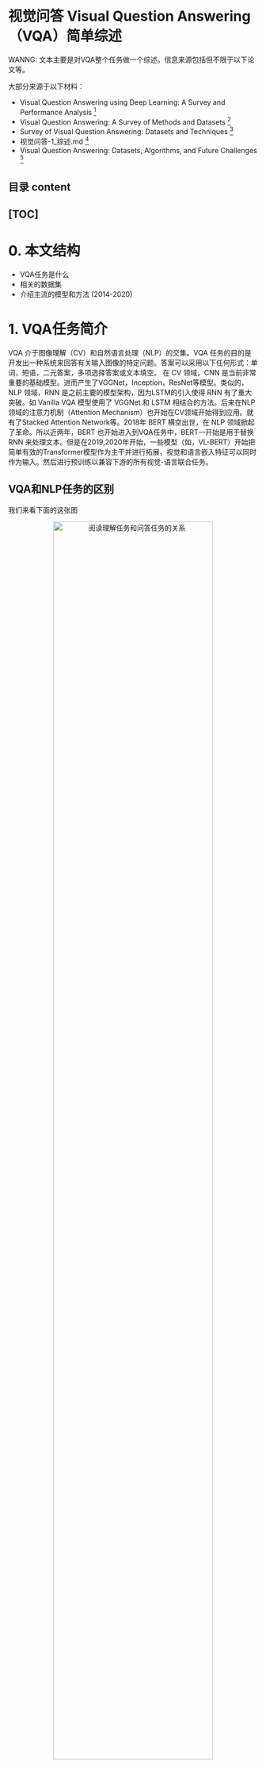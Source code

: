 视觉问答 Visual Question Answering（VQA）简单综述
======

WANNG: 文本主要是对VQA整个任务做一个综述。信息来源包括但不限于以下论文等。

大部分来源于以下材料：
+ Visual Question Answering using Deep Learning: A Survey and Performance Analysis [^1]
+ Visual Question Answering: A Survey of Methods and Datasets [^2]
+ Survey of Visual Question Answering: Datasets and Techniques [^3]
+ 视觉问答-1_综述.md [^4]
+ Visual Question Answering: Datasets, Algorithms, and Future Challenges [^5]

[^1]: Visual Question Answering using Deep Learning: A Survey and Performance Analysis URL:https://arxiv.org/abs/1909.01860
[^2]: Visual Question Answering: A Survey of Methods and Datasets URL:https://arxiv.org/abs/1607.05910
[^3]: Survey of Visual Question Answering: Datasets and Techniques URL:https://arxiv.org/abs/1705.03865
[^4]: Github: https://github.com/shengnian/Algorithm_Interview_Notes-Chinese/blob/master/B-%E8%87%AA%E7%84%B6%E8%AF%AD%E8%A8%80%E5%A4%84%E7%90%86/D-%E8%A7%86%E8%A7%89%E9%97%AE%E7%AD%94-1_%E7%BB%BC%E8%BF%B0.md
[^5]: Visual Question Answering: Datasets, Algorithms, and Future Challenges URL: https://arxiv.org/abs/1610.01465

目录 content
------

[TOC]
------

# 0. 本文结构

+ VQA任务是什么
+ 相关的数据集
+ 介绍主流的模型和方法 (2014-2020)


# 1. VQA任务简介

VQA 介于图像理解（CV）和自然语言处理（NLP）的交集。VQA 任务的目的是开发出一种系统来回答有关输入图像的特定问题。答案可以采用以下任何形式：单词，短语，二元答案，多项选择答案或文本填空。
在 CV 领域，CNN 是当前非常重要的基础模型。进而产生了VGGNet，Inception，ResNet等模型。类似的，NLP 领域，RNN 是之前主要的模型架构，因为LSTM的引入使得 RNN 有了重大突破。如 Vanilla VQA 模型使用了 VGGNet 和 LSTM 相结合的方法。后来在NLP领域的注意力机制（Attention Mechanism）也开始在CV领域开始得到应用。就有了Stacked Attention Network等。2018年 BERT 横空出世，在 NLP 领域掀起了革命。所以近两年，BERT 也开始进入到VQA任务中，BERT一开始是用于替换 RNN 来处理文本。但是在2019,2020年开始，一些模型（如，VL-BERT）开始把简单有效的Transformer模型作为主干并进行拓展，视觉和语言嵌入特征可以同时作为输入。然后进行预训练以兼容下游的所有视觉-语言联合任务。

## VQA和NLP任务的区别

我们来看下面的这张图

<div align = "center"><img src="https://ae05.alicdn.com/kf/H9207b5634f2d4ab49279cd7cb7c9f8d3x.png" width=80% alt="阅读理解任务和问答任务的关系" /></div>

其中，machine reading comprehension (MRC)和question answering (QA)的关系其实是相对独立的。在本图中，Pure VQA任务一般是没有引入**额外的context**，只是单纯的有{图， 问句， 回答}。而Multi-modal MRC任务，实际上就只是引入了额外的context作为VQA任务的知识，并且更加**注重于自然语言的理解**。下图可以给出一个来自TQA数据集的例子。（该数据集主要来自课本）

<div align = "center"><img src="https://ae02.alicdn.com/kf/Hb885142638454d9d923f4dd5a895c2f0f.png" width=80% alt="多模态机器阅读理解的例子" /></div>


既然讲到了MRC不妨提一下，MRC的主要任务类型一共有四种，分别为完形填空（Cloze Style）、多项选择（Multiple  Choice）、片段抽取（Span Prediction）和自由作答（Free-form Answer）。大多数现有的MRC任务都是文本问题解答任务，因此将这种机器阅读理解任务视为典型的机器阅读理解任务（Typical MRC）。

关于VQA和Textual Question Answering（TQA）的不同，主要是数据集信息形式的不同。

<div align = "center"><img src="https://ae01.alicdn.com/kf/H9d6e5735eed84303a3b393a81fde9dc3e.png" width=80% alt="VQA vs TQA" /></div>

## VQA和CV任务的区别

- VQA 的总体目标是从图像中提取与问题相关的语义信息，从细微物体的**检测**到抽象场景的**推理**。
- 大多数 CV 任务都需要从图像中提取信息，但与 VQA 相比都存在某些局限性。
- 但是实际上，由于 VQA 中问题会提供一定的场景，在这个场景下，答案的粒度是一定的。并且是有**明确的**答案，所以相对来说 VQA 的评价要相对简单一些。

### 基于对象检测的任务

- 对象识别、动作识别和场景分类都可以被定义为**图像分类任务**，现在最好的方法是使用 CNN 进行训练，将图像分类为特定的语义类别。
  - **对象识别**一般只需要对图像中的主要对象进行分类，而不用理解其在整个场景中的空间位置或作用。
  - **目标检测**通过对图像中每个对象实例放置一个边界框来定位特定的语义概念。
  - **语义分割**通过将每个**像素**分类为一个特定的语义类，使定位的任务更进一步。
  - **实例分割**（Instance segmentation）用于区分同一语义类的不同实例。

**标签歧义**

<div align = "center"><img src="https://ae02.alicdn.com/kf/Hba18d50b459e477ebd1c815bd39055efT.png"/></div>

> 左：目标检测， 右：语义分割

- **语义分割**或**实例分割**都不足以全面理解整个场景；
- 其中主要的问题在于**标签歧义**（label ambiguity）
  - 比如上述图中“**黄叉**”的位置取 "**bag**"、"**black**"、"**person**" 之一都没有问题。
  - 一般来说，具体选取哪个标签，取决于具体的任务。
- 此外，目前的主流方法（CNN+标签）不足以理解物体在整个场景下的作用（role）
  - 比如，将“黄叉”位置标记为 "bag" 不足以了解该包与人的关系；或者标记为 "person" 也不能知道这个人的状态（跑、坐、...）
- 理想的 VQA 要求能够回答关于图像的任意问题，因此除了基本的检测问题，还需要理解对象彼此，以及和整个场景之间的关系。

### 图像描述任务

- 除了 VQA 外，**图像描述**（image captioning）是另一个比较主流的、需要结合 CV 和 NLP 的任务。图像描述任务的目标是对给定图像生成相关的自然语言描述。
- 结合 NLP 中的一些方法（RNN等），生成描述有不同的解决方案。
- 但是，图像描述的另一个难点是**评价**。
  - 一些自动评价方法：BLEU、ROUGE、METEOR、CIDEr
  - 这些方法中，除了 CIDEr，最初都是为了评价机器翻译的结果而提出的。
  - 这些方法每一个都存在一些局限性，它们常常将由机器生成的标题排在人工标题之前，但从人的角度看，这些结果并不够好，或者说**不是目标描述**。
- 评价的一个难点在于，给定图像可以存在许多有效的标题，这些标题可以比较宽泛，也可能很具体。
  - 比如上面的图中既可以描述为"A busy town sidewalk next to street parking and intersections."；
  - 也可以使用 "A woman jogging with a dog on a leash."
- 如果不加限制，图像描述系统总是倾向于生成**得分更高**的表述。
  - 比如 "A person is walking down a street" 或 "Several cars are parked on the side of the road" 这些普适的描述总是会得到较高的排名（Rank）。
  - 事实上，一个简单图像描述系统，只要使用 KNN 等方法找到与给定图像比较**相似的图像**，并把它们的描述返回就能在部分评估指标下得到不错的分数。

# 2. VQA 相关的数据集（datasets）

<div align = "center"><img src="https://ae03.alicdn.com/kf/H1ac423637c4c4dcc9bf8f9080b630d84g.png"/></div>

- DAQUAR (Dataset for Question Answering on Real World Images)
- COCO-QA
- VQA Dataset (Visual Question Answering dataset)
- Visual Madlibs
- Visual Genome
- Visual7W
- CLEVR
- Tally-QA
- KVQA

## DAQUAR

Dataset for Question Answering on Real World Images 真实世界图像问答数据集

该数据集很小，共有1,449张图像。 题库包括12,468个问答对和2,483个独特问题。 通过人工注释生成问题，并使用NYU-Depth数据集的注释将问题限制在9个问题模板中。包含了**6795张训练数据**和**5673张测试数据**，所有图像来自于数据集NYU-DepthV2 Dataset。该数据集质量较差，一些图像杂乱无章，分辨率低，并且问题和回答有明显的语法错误。

- 训练集：6795，测试集：5673

> 相关论文：A Multi-World Approach to Question Answering about Real-World Scenes based on Uncertain Input [^6]

[^6]: A Multi-World Approach to Question Answering about Real-World Scenes based on Uncertain Input URL:https://arxiv.org/abs/1410.0210

> 下载地址：[Visual Turing Challenge](https://www.mpi-inf.mpg.de/departments/computer-vision-and-multimodal-computing/research/vision-and-language/visual-turing-challenge/) 

<div align = "center"><img src="https://ae04.alicdn.com/kf/H661d609de9274631b7e7067e95cbf69b3.png"/></div>

该数据集只包含室内场景。关于在室外的问题就很难回答出来。对人类的评估，NYU数据集只有50.2%的准确率。

## COCO-QA

COCO-QA数据集比DAQUAR大得多。它包含123,287张来自可可数据集的图片。

<div align = "center"><img src="https://ae02.alicdn.com/kf/H26a1c87b8f0742a4b3e0ee090b43bfd4K.png"/></div>

- 训练集：78,736，测试集：38,948
- 问题分布：**object** (69.84%), **color** (16.59%), **counting** (7.47%) and **location** (6.10%)
- 所有问题的答案都是一个单词，只有435个独一无二的答案。（可以做一个multiclass的任务）

**缺点**：QA pairs是用NLP算法生成的，是将长句子划分成短句子处理的，这就忽视了句子中的语法和从句问题，算法结果不够智能。这导致一些 Q 存在语法错误甚至无法读懂。这个数据集另一个问题是，它只有 4 种简单的问题（因为这些问题是基于图像的标题生成的）。这些问题可能只需要捕捉到图像中的一些**局部信息**就能得出答案。

> 相关论文：Exploring Models and Data for Image Question Answering [^7]

[^7]: Exploring Models and Data for Image Question Answering URL: https://arxiv.org/abs/1505.02074

> 下载地址：[COCO-QA Dataset](http://www.cs.toronto.edu/~mren/research/imageqa/data/cocoqa/)

## VQA数据集

现在有两个版本，分别为 VQA v1 (2015)和 VQA v2 (2017)。

### VQA v1

该数据集由两部分组成：COCO-VQA 和 SYNTH-VQA；前者为真实图像，后者为合成卡通图像。其中 SYNTH-VQA 由 50,000 个不同的模拟场景组成，其中包含 100 多个不同的物体、30 个动物模型和 20 个人体模型。

VQA Dataset 为为每幅图片提供了三个问题，每个问题有十个答案。

<div align = "center"><img src="https://ae05.alicdn.com/kf/H271b46db32a746d392840a0445850f81i.png" /></div>

- COCO-VQA: 614,163 total, with 248,349 for training, 121,512 for validation, and 244,302 for testing
- SYNTH-VQA: 150,000 QA pairs

**缺点**：人工标注的开放式问答数据集，但是 VQA v1 有很多类语言偏见（bias）。自然图像数据集往往具有更一致的上下文和偏见，例如，街头场景比斑马更有可能有狗的图片。

> 相关论文：VQA: Visual Question Answering [^8]

[^8]: VQA: Visual Question Answering URL: https://arxiv.org/pdf/1505.00468.pdf

> 下载地址：[Visual Question Answering v1](https://visualqa.org/vqa_v1_download.html)

### VQA v2

2017年更新为VQA v2.0，包含使用真实图片的VQA-real和卡通图片的VQA-abstract。VQA-real包含123287 training和81424 test images from COCO，由真人提供开放型和是非型问题和多种候选答案，共614163个questions。VQA-abstract包括50000scenes，每个scene对应3个questions。相较于VQAv1尽量减少了语言偏见（为每个问题补充了图片），但是仍存在一些偏见。

<div align = "center"><img src="https://ae01.alicdn.com/kf/H968b5ad7c95e44fda80df69a503ffa474.png" width=70% /></div>

<div align = "center"><img src="https://ae01.alicdn.com/kf/H7f1a60f4a82d4d26a39a2542b03b8af8U.png"/></div>

> 相关论文：Making the V in VQA Matter: Elevating the Role of Image Understanding in Visual Question Answering [^9]

[^9]: Making the V in VQA Matter: Elevating the Role of Image Understanding in Visual Question Answering URL: https://arxiv.org/pdf/1612.00837.pdf

> 下载地址：[Visual Question Answering v12](https://visualqa.org/download.html)

## Visual Madlibs

在2015年发布。图像是从MS-COCO收集的。 使用模板和对象信息自动生成描述性的填空题。 由3名AMT工人组成的小组回答以此方式产生的每个问题。 答案可以是单词或短语。 空白的多种选择也作为附加评估基准提供。 数据集包含10,738张图像和360,001个问题。 在准确性度量标准上评估多项选择题。这一个填空的数据集。

<div align = "center"><img src="https://ae05.alicdn.com/kf/Ha1e6a6f2c8f84a4ba24960b978260e60v.png"/></div>

> 相关论文：Visual Madlibs: Fill in the blank Image Generation and Question Answering [^10]

[^10]: Visual Madlibs: Fill in the blank Image Generation and Question Answering URL: https://arxiv.org/pdf/1506.00278.pdf

> 下载地址：[Visual Madlibs](http://tamaraberg.com/visualmadlibs/download.html)

## Visual Genome

在2017年发布。包含图像108,249张和170万个QA Pairs，每个图像平均17个QA对。图像来源是YFCC100M和COCO数据集，共有约540万张图像中的区域描述信息，这些信息能够达到精细的语义层次，问题类型是6W（what, where, how, when, who, why），数据集并没有对训练和测试数据进行切分。

QA的收集有两种方法，一种是 free-form method 随意人为提问（会出现相似问题或对图像全局内容提问），另一种是 regionspecific method 针对图像中的特定区域提问。

该数据集中没有二值类问题。

答案多样性。Visual Genome 中最常见的 1000 个答案仅占数据集中所有答案的 65%，而 COCO-VQA 占82%，DAQUAR COCO-QA 占100%。 Visual Genome 只有 57% 的答案是单个词；而 COCO-VQA 中为 88%，COCO-QA 为100%，DAQUAR 为 90%。

<div align = "center"><img src="https://ae02.alicdn.com/kf/H28f7b5144c1d4cb5b3d8bbcf4d2b7efcR.png"/></div>

> 相关论文：Visual Genome: Connecting Language and Vision Using Crowdsourced Dense Image Annotations [^11]

[^11]: Visual Genome: Connecting Language and Vision Using Crowdsourced Dense Image Annotations URL: https://arxiv.org/abs/1602.07332

> 下载地址：[The Visual Genome Dataset](http://visualgenome.org/api/v0/api_home.html)

## Visual7W

Visual7W 是 Visual Genome 的一个子集。7W 指的是 "What, Where, How, When, Who, Why, Which"。

Visual7W 也基于MS-COCO数据集。 它包含47,300张COCO图像和327,939对QA pairs。该数据集还包含1,311,756个选择题和561,459个基础的答案。它主要由两种类型的问题组成。 讲的问题是基于文本的，给出了一种描述。指向性问题是以"Which"开头的，必须由一组合理答案中的边界框正确识别。

回答是多选式的，每一个问题有4个候选答案，其中只有一个是正确的。数据集不包含二值问题。

两类问题

- "telling" questions：答案是基于文本的
- "pointing" questions：以 Which 开头的问题，对于这些问题，算法必须在备选方案中选择正确的边界框。

<div align = "center"><img src="https://ae04.alicdn.com/kf/H62c90ca1da114f27b972d9393a13a880z.png"/></div>

> 相关论文：Visual7W: Grounded Question Answering in Images [^12]

[^12]: Visual7W: Grounded Question Answering in Images URL: https://arxiv.org/abs/1511.03416

> Github: https://github.com/yukezhu/visual7w-toolkit

## CLEVR

CLEVR 是一个综合数据集，用于测试对VQA系统的视觉理解。

视觉推理在这里主要是限定在VQA(Visual Question Answering)的问题上，也就是让计算机看一副图，然后给出一个问题，让其回答。相比传统的VQA问题，视觉推理问题的要求是要让问题难度提升，必须经过**推理**才能回答。

该数据集是在每个图像中使用三个对象生成的，即圆柱体，球体和立方体。这些对象具有两种不同的大小，两种不同的材料，并以八种不同的颜色放置。

<div align = "center"><img src="https://ae05.alicdn.com/kf/Hc51ac821ecf141a8b9e144af69b3f0d9s.png" width=80%/></div>

从上图可以看到，CLEVR数据集的图都是一些简单的几何体，但是问题却复杂的多。比如说上图的第一个问题：大物体和金属球的数量是一样的吗？为了能回答这个问题，我们首先需要找出大的物体还有金属球，然后要分别计算各自的数量，最后判断两者的数量是不是相等，也就是为了回答这么一个问题，我们需要三步的推理。

所有问题分为了5类：属性查询（querying attribute），属性比较（comparing attributes），存在性（existence），计数（counting），整数比较（integer comparison）。所有的问题都是程序生成的。该数据集的人为标注数据子集为CLEVR-Humans.

- A training set of 70,000 images and 699,989 questions
- A validation set of 15,000 images and 149,991 questions
- A test set of 15,000 images and 14,988 questions

<div align = "center"><img src="https://ae05.alicdn.com/kf/H1bece3dbb8704b969f4fea217ba6e92bb.png" /></div>

> 相关论文：CLEVR: A Diagnostic Dataset for Compositional Language and Elementary Visual Reasoning [^13]

[^13]: CLEVR: A Diagnostic Dataset for Compositional Language and Elementary Visual Reasoning URL: https://arxiv.org/pdf/1612.06890.pdf

> 下载地址：[CLEVR](https://cs.stanford.edu/people/jcjohns/clevr/)

## Tally-QA

最近，在2019年，提出了 Tally-QA 数据集,它是开放式任务中最大的对象计数数据集。数据集包括简单和复杂的问题类型。 该数据集的数量非常大，是VQA数据集的2.5倍。 数据集包含287,907个问题，165,000个图像和19,000个复杂问题。

<div align = "center"><img src="https://ae04.alicdn.com/kf/Hee12f8c216b94991888d81506e0d1fdfV.png" /></div>

> 相关论文：TallyQA: Answering Complex Counting Questions [^14]

[^14]: TallyQA: Answering Complex Counting Questions URL: https://arxiv.org/pdf/1612.06890.pdf

> Github: https://github.com/manoja328/tallyqacode

> 主页链接：[Tally-QA](https://www.manojacharya.com/tallyqa.html)

## KVQA

最近对常识性问题的兴趣导致了基于世界知识的VQA数据集的发展。数据集包含针对各种名词的问题，并且还需要世界知识才能得出解决方案。此数据集中的问题需要对大型知识图（KG）进行多实体，多关系和多跳推理才能得出答案。 数据集包含24,000张图像，包含183,100个问答对，使用约18K个专有名词。

<div align = "center"><img src="https://ae04.alicdn.com/kf/Hb90abfe584844b13bf014fdd11cbccf54.png" /></div>

> 相关论文：KVQA: Knowledge-aware Visual Question Answering[^15]

[^15]: TallyQA: KVQA: Knowledge-aware Visual Question Answering URL: http://dosa.cds.iisc.ac.in/kvqa/KVQA-AAAI2019.pdf

> 主页链接：[KVQA](http://malllabiisc.github.io/resources/kvqa/)

# 3. 主流模型与方法

一般来说，我们可以在VQA中概述这些方法：

- 从问题中提取特征。（LSTM, GRU，BERT）
- 从图像中提取特征。（VGGNet, ResNet, GoogLeNet, ImageNet）
- 结合这些特征来生成一个答案。（目前主要有基于**分类**和**生成**两种方法）

## 3.1 非深度学习方法

### 回答类型预测 Answer Type Prediction (ATP)

> 来自论文：Answer-Type Prediction for Visual Question Answering [^16]

[^16]: Answer-Type Prediction for Visual Question Answering https://www.chriskanan.com/wp-content/uploads/Kafle2016.pdf

（Kafle and Kanan，2016) 提出了VQA的贝叶斯框架，其中他们预测问题的答案类型并使用它来生成答案。 可能的答案类型因其考虑的数据集而异。 例如，对于COCO-QA，他们考虑四种答案类型：对象，颜色，计数和位置。

- 他们的模型根据图像x和问题q计算出答案a和答案类型t的概率。
- 使用语义分割来识别图像中的对象及其位置。
- 他们使用ResNet来处理图像，并跳级思考向量（skip-thought vectors）来处理文本。
- 然后，利用贝叶斯算法对目标的空间关系进行建模，计算出每个答案的概率。
- 是较早的 VQA 解决方案，但其有效性不如简单的基线模型；部分原因在于其依赖语义分割的结果。

### 多元世界问答 Multi-World QA

> 来自论文：A Multi-World Approach to Question Answering about Real-World Scenes based on Uncertain Input [^17]

[^17]: A Multi-World Approach to Question Answering about Real-World Scenes based on Uncertain Input URL: https://arxiv.org/abs/1410.0210

(Malinowski and Fritz，2014) 这篇论文将基于问题和图像的答案概率建模为

$P(A=a|Q,W) = \sum_{T}P(A=a|T,W)P(T|Q)$

这里 T 为隐藏变量，它对应于从问题语义分析器（semantic parser）得到的语义树（semantic tree）。W 是世界，代表图像。它可以是原始图像或从分割块获得的附加特征。使用确定性评价（deterministic evaluation）函数来评估 P(A|T,W)。使用简单的对数线性模型得到 P(T|Q)。这个模型被称为 SWQA。

作者进一步将其扩展到多元世界的场景，用来模拟分割和分类标签的不确定性。不同的标签代表不同的 W，所以概率模型为

$P(A=a|Q,W) = \sum_{W}\sum_{T}P(A=a|T,W)P(W|S)P(T|Q)$

这里，S 是带有类标签分布的一组分割图像集。因此，从分布中抽样分割图像时将得到其对应的一个可能的 W。由于上述方程很复杂，作者仅从 S 中抽样固定数量的 W。

## 3.2 无注意机制的深度学习模型 Non-attention Deep Learning Models

VQA 的深度学习模型通常使用卷积神经网络（CNN）来嵌入图像与循环神经网络（RNN）的词嵌入（word embedding）来嵌入问题。这些嵌入以各种方式组合和处理以获得答案。

### iBOWING

- CNN (GoogLeNet)
- BoW

> 相关论文：Simple Baseline for Visual Question Answering [^18]

[^18]: Simple Baseline for Visual Question Answering URL: https://arxiv.org/abs/1512.02167

(Zhou，2015) 提出了一种叫做 iBOWING 的基线模型。他们使用预训练的 GoogLeNet 图像分类模型的层输出来提取图像特征。问题中每个词的词嵌入都被视为文本特征，因此文本特征是简单的词袋（bag-of-word）。连接图像和文本的特征，同时对答案分类使用 softmax 回归。结果表明，该模型在 VQA 数据集上表现的性能与几种 RNN 方法相当。

![iBOWING](https://ae01.alicdn.com/kf/H395413687f9c4d6ea9b7d00a1277ab5fm.png)

作者的灵感来源于早期的一篇文章，BOWIMG baseline（Bag-of-words + image feature）在COCO数据集上的效果要比LSTM要好一些，但是在更大一些的COCO VQA数据集上，BOWIMG baseline却表现比LSTM更糟。基于此，作者提出了iBOWIMG模型。

训练过程中作者提到了两个小细节：

- Learning rate and weight clip（学习率和权值截取）：作者发现设置不同的学习率和权值截取对于词嵌入和softmax都有性能的提升。在词嵌入层的学习率要高于softmax的学习率。
- Model parameters to tune（模型参数微调）：需要调整的有3个参数，训练的epoch，权值截取和学习率，低频QA的阈值。

> Github: https://github.com/metalbubble/VQAbaseline

### Full-CNN

- CNN only

> 相关论文：Learning to Answer Questions From Image Using Convolutional Neural Network [^19]

[^19]: URL: https://arxiv.org/abs/1506.00333

(Ma，2015) 提出了一种仅用 CNN 的模型，称为 Full-CNN。模型使用三种不同的 CNN。
- 编码图像
- 于编码问题
- 将图像和问题的编码结合在一起并产生联合表征

![Full-CNN](https://ae04.alicdn.com/kf/H5dff7c95f807468c9feea56e70ee1675X.png)

图像 CNN 使用与 VGG 网络相同的架构，并从该网络的第二层获取长度为 4096 的向量。这通过另一个完全连接的层，以获得大小为 400 的图像表征向量。

句子 CNN 涉及 3 层卷积和最大池化（max pooling）。卷积感受野（receptive field）的大小设置为 3。换句话说，核函数（kernel）会计算该词及其相邻的邻居。

联合 CNN 称为多元模态 CNN（multi-modal CNN），在问题表征上的卷积感受野大小为 2。每个卷积运算都在完整的图像上进行。将多元模态 CNN 的最终表征结果传入 softmax 层以预测答案。

### 神经元询问 Ask Your Neurons (AYN)

- CNN 
- RNN (LSTM)

> 相关论文：Ask Your Neurons: A Deep Learning Approach to Visual Question Answering [^20]

[^20]: Ask Your Neurons: A Deep Learning Approach to Visual Question Answering URL: https://arxiv.org/abs/1605.02697

(Malinowski, 2016) 以CNN和LSTM为基础，以一种新的使用方式，设计了一个预测结果长度可变的模型。该模型将视觉问答任务视为结合图像信息作为辅助的sequence to sequence任务。

首先由一个预训练好的深度CNN模型抽取出要回答的**图片特征**，然后将图片特征和转化为**词向量**的问题词一起送入LSTM网络，在每次送入一个问题词的**同时**将图片特征送入网络，直到所有的问题特征信息抽取完毕。接下来用同一个LSTM网络产生答案，直至产生结束符($)为止。该模型的训练过程是结合图像特征的LSTM网络的训练以及词向量的生成器的训练。

![AYN](https://ae01.alicdn.com/kf/H52b7b61d349d47dba205fcef397476c1H.png)

解码答案可以用两种不同的方式，一种是对不同答案的分类，另一种是答案的生成。分类由完全连接层生成输出并传入覆盖所有可能答案的 softmax 函数。另一方面，生成由解码器 LSTM 执行。在每个时间点的 LSTM 将前面生成的词以及问题和图像编码作为输入。下一个词使用覆盖词汇表的 softmax 函数来预测。需要注意的一点是，该模型在编码器和解码器 LSTM 之间共享一些权重。

> Github: https://github.com/mateuszmalinowski/visual_turing_test-tutorial

### Vis + LSTM

- CNN (VGG Net)
- RNN (LSTM)

> 相关论文：Exploring Models and Data for Image Question Answering [^21]

[^21]: Exploring Models and Data for Image Question Answering URL: https://arxiv.org/abs/1505.02074

论文 (Ren et al., 2015)有以下几点贡献：
- 提出一个end-to-end QA模型，这个模型利用visual semantic embedding 连接CNN, RNN。
- 提出一个自动问题生成算法，这个算法可以将描述图像的句子转化为问题
- 基于以上算法生成COCO-QA数据集

![Vis + LSTM](https://ae03.alicdn.com/kf/H5d1a4cc42d4c4972bbb7e2dd9dae0ab3N.png)

该模型与 AYN 模型非常相似。该模型使用 VGG Net 的最后一层隐藏层作为visual embeddings, 并且在训练期间保持CNN不变。与之前的模型相反，在编码问题之前，它们将图像编码作为第一个“词”传入 LSTM 网络。该 LSTM 的输出先通过完全连接层，然后通过 softmax 层。

作者还提出了一种使用双向 LSTM 的 2Vis+BLSTM 模型。向后的 LSTM 也将图像编码作为第一个输入。两个 LSTM 的输出相连接，然后通过一个 dense 和 softmax 层。

一共四个模型：
- Vis + LSTM
- 2-Vis + BiLSTM
- IMG + BOW
- FULL（以上三个模型的平均）

> Github 1: https://github.com/abhshkdz/neural-vqa?utm_source=tuicool&utm_medium=referral
> Github 2: https://github.com/renmengye/imageqa-public
> Github 3: https://github.com/VedantYadav/VQA

### Vanilla VQA (deeper LSTM Q + norm I)

- CNN (VGG Net)
- RNN (2 layer LSTM)

说老实话，这个模型的名字只有在"Visual Question Answering using Deep Learning: A Survey and Performance Analysis" [^1] 这里看到过。实际上应该是在论文"VQA: Visual Question Answering" [^8] 中所描述的 "deeper LSTM Q + norm I"。

![deeper LSTM Q + norm I](https://ae04.alicdn.com/kf/H0ad3bce2d1d648719c903ff3d4447809y.png)

图像：
- I: 利用 VGGNet最后一层隐藏层的激活作为 4096- dim 图像嵌入。
- norm I: 这些是在 VGGNet的最后一个隐藏层使用L2正则化激活。

问题：
- 词袋问题(BoW Q) 问题和答案的第一个单词有很强的相关性。选择前30个创建一个词袋。
- LSTM Q 具有一个隐藏层的lstm对1024维的问题进行嵌入。对对每一个问题字进行编码，采用全连通层 + tanh 将其进行300维嵌入，然后供给LSTM。
- deeper LSTM Q:使用具有两层隐藏LSTM将问题进行2048维嵌入，然后利用全连通层 + tanh 非线性函数将 2048-dim 嵌入变换为 1024维。

多层感知机：将图像和问题结合。首先通过全连通层+ tanh 非线性将图像嵌入变换为 1024-dim 来匹配问题的 LSTM 嵌入。转换后的图像和 LSTM 嵌入(在公共空间中)然后通过元素的乘法进行融合。

> Github: https://github.com/GT-Vision-Lab/VQA_LSTM_CNN

### 动态参数预测 Dynamic Parameter Prediction (DPPnet)

- CNN (VGG-16 -> 3 fully-connect + DPN)
- RNN (GRU)

> 来自论文：Image Question Answering using Convolutional Neural Networ with Dynamic Parameter Prediction [^22]

[^22]: Image Question Answering using Convolutional Neural Networ with Dynamic Parameter Prediction URL: https://arxiv.org/abs/1511.05756

（Noh，2016）论文中的主要贡献：

- 采用CNNc+DPN处理ImageQA任务，DPN的参数根据给定问题动态生成
- 采用一个Hash trick对参数降维
- 通过在一个大的文本集上fine-tune GRU，提升网路的泛化性能
- 首次同时在DAQUAR,COCO-QA,VQA上进行实验

![DPPnet](https://ae03.alicdn.com/kf/H08404be05c844474a67e829687cf8695M.png)

作者认为，设定一组固定参数并不足以满足 VQA 任务。他们采用 VGG-16 网络架构，删除最终 softmax 层，并添加三个全连接层，并最后使用覆盖所有可能答案的 softmax 函数。这些完全连接层的第 2 层没有固定的一组参数。

相反，**参数来自 GRU 网络**。该 GRU 网络用于对问题进行编码，并且 GRU 网络的输出通过完全连接层给出候选参数的权重小向量。然后使用逆哈希函数（inverse hashing function）将该向量映射到第 2 完全连接层所需的参数权重大向量中。这种哈希（hashing）技术被用于避免预测全部的参数权重而带来的计算成本高昂，并避免由此导致的过拟合。或者可以将动态参数层视为将图像表征和问题表征相乘得到的联合表征，而不是传统的以线性方式组合。

> 项目主页：http://cvlab.postech.ac.kr/research/dppnet/

> Github: https://github.com/HyeonwooNoh/DPPnet

## 3.3 基于 Attention 的模型 Attention Based Models

对于 VQA 任务，注意机制模型聚焦在图像、问题或两者的重要部分，从而有效地给出答案。

例如，如果问题是“球是什么颜色的？”那么需要更加集中球所包含的图像区域。同样，在问题中，需要集中“颜色”和“球”这两个词，因为它们比其他的词更具信息性。

VQA 中，使用基于空间的 Attention 机制来创建**特定区域**的 CNN 特征，而不像基线模型中那样直接使用全局特征。

Attention 背后的基本思想是，图像中的某些视觉区域和问题中的某些单词对于回答给定的问题比其他区域或单词更能提供更多的信息。

### Where To Look（WTL）

- 基于 Edge Boxes 的方法 (木匾检测) 
  > 相关论文：Edge Boxes: Locating Object Proposals from Edges [^23]
- word2vec

[^23]: Edge Boxes: Locating Object Proposals from Edges URL: https://pdollar.github.io/files/papers/ZitnickDollarECCV14edgeBoxes.pdf

主要的想法：学习语言和视觉区域的非线性映射将特征纳入 共同的**潜在空间**以确定相关性。

> 相关论文：Where to look: Focus regions for visual question answering [^24]

[^24]: Where to look: Focus regions for visual question answering URL: https://arxiv.org/abs/1511.07394

![WTL](https://ae03.alicdn.com/kf/H5f8854951bc540c68152c055cca73be9K.png)

概括：where to look (Shih, 2016) 的地位有点相当于VQA 方向attention的始祖 第一次提出了基于QA的图像region attention 因为文章为2015的比较早 因此使用方法还存在不少瑕疵：具体做法为该网络只适用于mc类型的VQA 输入QA对，并置提取特征。图像过边缘检测得100分区，过cnn得特征、将每个region的向量与QA特征向量作内积得attention系数权值。最后与文本特征并置加权求和得weighted average features。然后过两个层得score，训练时的loss (hinge loss)。

整体模型：
- 图像先经过区域选择，对问题进行embedding操作；
- 用问题embedding对图像区域计算注意力权重；
- 融合问题特征和图像特征；
- 预测输出。

Step1: Image features：
通过edge boxes（边缘检测）预训练网络得到 top99 region，然后全图算第100个region（注意：其中联合重叠阈值设定决定了区域的大小） 本task region 稍微小点好。作者猜测增加region number可能能够提升性能。用的VGG，取的最后一个隐藏层4096d和前一个softmax层1000d并置共5096d 因为1000那个包含物体类别信息。

Step2: Language representation：
首先将每个word通过Google News dataset进行预训练的w2v得到单词representation（相同词有相近的向量特征是open-ended前提）之后通过4个Bin得到四种question sentence representation（而不是LSTM）。

- Bin1：问题前两个词特征的平均
- Bin2：主语名词特征
- Bin3：其他所有名词特征的平均
- Bin4：去掉限定词和冠词之后的剩余词特征的平均
- Bin1+Bin2+Bin3+Bin4+answer representation = 1500维 这就是整个的representation

Step3: Image特征和QA特征都FC降维到900 然后点积后softmax成region probability

Step4: 最后的向量z过一个两层的fc后输出一个score 然后利用Hingeloss返回梯度

思考：
1. 为什么这里bow比lstm好？
2. bin的方式为什么是前两个词？

### 循环空间注意 Recurrent Spatial Attention (R-SA)

- CNN
- RNN (LSTM)
- Spatial Attention 

> 相关论文：Visual7W: Grounded Question Answering in Images [^12]

在文中，（Zhu, 2016）对这个模型的命名为 Recurrent QA Models with Spatial Attention。

![R-SA](https://ae05.alicdn.com/kf/Hd579c458140c4c4d85b2f9370faf6d59V.png)

（Zhu, 2016）在两个方面比上一个模型(WTL)超前一步。首先，它使用 LSTM 对问题进行编码，其次，在扫描问题的每个词之后，它重复地计算图像的注意值。

### 堆叠注意网络 Stacked Attention Networks (SAN)

- CNN (VGG 19)
- RNN/CNN (LSTM/TextCNN)
- Attention (2 layers)

> 相关论文：Stacked Attention Networks for Image Question Answering [^25]

[^25]: Stacked Attention Networks for Image Question Answering URL: https://arxiv.org/abs/1511.02274

主要想法：在VQA任务中，按照人为的思路，先定位到自行车，再定位到自行车的兰州，最后看篮子上是什么。这是个推理的过程。所以用分层注意力机制来模拟这个过程。

![SAN](https://ae03.alicdn.com/kf/Hde7e52110aa94ecea4e132f348cbb4b1g.png)

概括：(Yang, 2016) 采用attention机制来实现这种分层关注的推理过程。在问题特征提取和图像特征提取的思路并没有很特殊，采用LSTM，CNN网络来提取特征。然后用问题特征去attention图像，用attention的结果结合问题向量再次去attention图像，最后产生预测。

图像特征提取:
模型提取 VGG19 最后一个 Pooling 层的 feature map 作为区域特征，其大小为 $14*14*512$。相当于把原始 $448*448$ 的图像均匀划分为 $14*14$ 个网格（grid），每个网格使用一个 512 维的向量表示其特征。($14*14$是区域的数量，512是每个区域向量的维度，每个feature map对应图像中$32*32$大小的区域。)

<div align = "center"><img src="https://ae04.alicdn.com/kf/H5cf20ba32f134159a7ea568139f3381cX.png" width=60%/></div>

问题特征：采用LSTM或者TextCNN。

Stacked Attention:
对于复杂的问题，单一的 Attention 层并**不足以定位**正确的答案预测区域。本文使用多个 Attention 层迭代下列过程。

![Stacked Attention](https://ae05.alicdn.com/kf/Haa08e4e5af67493d80f478c9397d5c8ao.png)

![CodeCogsEqn.gif](https://ae03.alicdn.com/kf/Ha21c5e8feab248828224668d871a2533O.png)

> 本文取 `K=2`

### 层次协同注意 Hierarchical Co-Attention model

- CNN (VGG/ResNet)
- RNN (LSTM)
- Co-Attention

> 相关论文：Hierarchical Question-Image Co-Attention for Visual Question Answering [^26]

[^26]: Hierarchical Question-Image Co-Attention for Visual Question Answering URL: https://arxiv.org/abs/1606.00061

![Hierarchical Co-Attention model](https://ae03.alicdn.com/kf/He02b01521ff845499f916d69635be2f35.png)

(Lu, 2016) 进一步细化了问题，基于词、短语、句子三个层级分别构建 Attention 权重。

Quesiotn Hierarchy:
- word-level feature: 问题映射到一个向量空间，换成词向量
- phrase-level feature：利用1-D CNN作用于Qw，在每个单词位置计算单词向量和卷积核的内积，卷积核有三个size，unigram, bigram and trigram。
- question-level feature：将得到的max-pooling结果送入到LSTM中提取特征。全部过程如下图。

![question](https://ae03.alicdn.com/kf/Hba6084687194453fbeb8cee17d2e7e9ai.png)

两种 Attenion 机制：parallel co-attention 和 alternative co-attention:
- parallel co-attention 同时关注问题和图像
- alternative co-attention 同时在关注问题或图像间交替进行
- 最终的答案通过由低到高依次融合三个层级的特征来预测

![2 Attention](https://ae01.alicdn.com/kf/H2b5074e250074bf6a0dcf24f739ead7e0.png)

### 双重注意网络 DAN

- CNN (VGGNet / ResNet)
- RNN (LSTM)
- Dual Attention

> 相关论文：Dual Attention Networks for Multimodal Reasoning and Matching [^27]

[^27]: Dual Attention Networks for Multimodal Reasoning and Matching URL: https://arxiv.org/abs/1611.00471

主要思想：(Hyeonseob Nam, 2017) 引入两种类型的DANs (r-DAN用于多模式推理，m-DAN用于多模式匹配) 进行多模态推理,匹配以及分类。 推理模型允许可视化并在协作推理期间用文本注意机制互相关联。

![DAN](https://ae05.alicdn.com/kf/H1b2df264da6f4135b8bbe36fa5ac3e4a3.png)

Input:
- Image representation 图像特征：
  从19层VGGNet 或152层ResNet 中提取的。 我们首先将图像重新缩放到448×448并将它们输入到CNN中。 为了获得不同区域的特征向量，我们采用VGGNet（pool5）的最后一个池化层或ResNet最后一个池化层（res5c）的下面一层。
- Text representation 文本特征：
  使用双向LSTM来生成文本特征：提取出T个文本特征

Attention Mechanisms:
- Visual Attention: 分别将初始化的图像特征向量(在r-DAN中为前一层的memory vector即前一层图像特征与文本特征的点乘)和图像的特征用两层前馈神经网络(FNN）相连，然后再用tanh激活并做点乘，然后用softmax做归一化得到权重向量（N维向量），利用权重向量将N个2048维的向量做加权平均，然后再乘以一个权重矩阵，最后再用tanh进行激活，得到图像attention向量。
- Textual Attention: 将初始化的文本特征向量query(在r-DAN中为前一层的memory vector即前一层图像特征与文本特征的点乘)和文本的特征 key 用两层前馈神经网络(FNN）相连，然后再用tanh激活并做点乘，然后用 softmax 做归一化得到权重向量（N维向量），利用权重向量将N个512维的向量做加权平均，得到文本attention向量。

DAN:

解决了两种不同的问题，都用到了前面的Attention机制，但是不同的问题，提出了r-DAN(用于VQA)和m-DAN（用于Image-Text Matching）两种模型.

- r-DAN for Visual Question Answering
  VQA本质上为**分类问题**，将图像attention特征和文本attention特征融合得到memory vector，做分类任务。
  ![r-DAN](https://ae05.alicdn.com/kf/H74d9f4118492493bacd2d8826e8f1da1p.png)

- m-DAN for Image-Text Matching
  图文匹配问题与VQA最大的不同就是，他要解决的是一个**Rank问题**，所以需要比对两种特征之间的距离，因此就**不能共享一个相同的Memory Vector**。
  ![m_DAN](https://ae01.alicdn.com/kf/Hfd11928392774e06a148c604763fdab11.png)

Loss Function: Triplet Loss（文章中没有提到hard的思想，负样本应该是在minibatch里面随机选的）

### Tips and Tricks for Visual Question Answering

- Faster-RCNN
- Glove Vectors

> 相关论文：Tips and Tricks for Visual Question Answering: Learnings from the 2017 Challenge [^32]

[^32]: URL: https://arxiv.org/abs/1708.02711

这是一篇很工程实践性质的论文。

本文章作者 (D Teney, 2017) 获得了2017 VQA Challenge的第一名，花费了3000小时的GPU运算。为了获得第一名，文中使用了很多技巧来提升性能，但核心出发点都要依赖joint embedding和multi-label classifier方法来解决VQA问题的建模，换句话说就是利用视觉特征和语义特征进行有效融合，然后依赖特征在候选答案上做multi-label预测（区别于softmax多类预测，形象比喻就是softmax最后得到的是N类的预测向量，而multi-label可以认为是得到预测矩阵，每一行表示对应问题答案的预测向量，当然这只是比喻，并不严谨）。简单说，multi-lable的通常实现方式有两种，一种是SigmoidCrossEntropyLoss，另一种是使用多个SoftmaxWithLoss。

![Mian Graph](https://ae05.alicdn.com/kf/H512f6b9a1c0f41af8ae33df4c55bd92fu.png)


所用到的关键技巧主要有：
1. 使用sigmoid outputs来从每个问题中的允许多个答案，替代single-label softmax
2. 使用soft scores as ground truth targets用回归代替分类
3. 使用image features from bottom-up attention来针对感兴趣区域提特征，替代之前grid-like的方法
4. 使用gated tanh activations作为激活函数
5. 使用pretrained representations of candidate answers初始化输出layer的权重
6. 使用large mini-batches and smart shffling of training data来训练

**Question embedding**：采用GRU进行编码问题
词向量采用GloVe词向量（300维）；词向量中没有的初始化为0；文本长度用14截断；GRU内部状态为512。

**Image features**：图像特征，有两种方式
- 直接用cnn：使用预训练的ImageNet，比如说，200-layer ResNet，得到772048
- bottom-up attention：使用Faster R-CNN framework提取图像中的topk目标。k可以调节，最大取100。

**Image attention**：图像的attention，当然了还可以考虑多次attention、stack等

**Multimodal fusion**：多模态特征融合joint embedding，采用对应位置相乘的方式，即Hadamard product。

**Output classifier**：把候选答案结合作为输出词典，通过正确答案在训练集上出现8次的，放入输出词典中（N=3129）。由于标注的模糊性，训练集有7%的问题没有正确答案。实验也发现，对于这是模糊的问题，multi-label几乎没有预测输出。

**Petraining the classifier**：预训练分类器（分类网络初始化）
由于分类网络最后一层是个全连接层，所以最后每个答案的分数就是图片特征和问题特征与网络权重的点积。
作者使用了来自两个来源的候选答案的先验信息来训练：
- 一种是语言信息，使用答案文本的GloVe词嵌入形式的语言信息，当一个答案不能与问题完全匹配时，在拼写检查后则选择关系程度最接近的匹配，删除连字符号，或者保留多词表达式中的单个词，矩阵W0(text)(语言信息)的每一行通过答案的 glove feature 进行初始化；
- 一种是视觉信息，是从代表候选答案的图像中收集的视觉信息。利用Google Images来自动检索挑选10张与每个候选答案最接近的图像。这些图片经过一个在ImageNet上预训练过的ResNet-101 CNN，最终的平均特征被提取并在这10张图片上取平均值，用它作为W0(img)(视觉信息)每一行的初始化（2048维）；

两种先验信息W0(text)与W0(img)互补结合，它们可以用于任何候选答案，包括多义词和生僻词

> 相关论文 2: Bottom-Up and Top-Down Attention for Image Captioning and Visual Question Answering [^36]

[^36]: Bottom-Up and Top-Down Attention for Image Captioning and Visual Question Answering URL: https://arxiv.org/abs/1707.07998

> Github: https://github.com/markdtw/vqa-winner-cvprw-2017

### Pythia v0.1

极致的工程

> 相关论文：Pythia v0.1: the Winning Entry to the VQA Challenge 2018 [^34]

[^34]: Pythia v0.1: the Winning Entry to the VQA Challenge 2018 URL: https://arxiv.org/abs/1807.09956

Pythia 以 VQA 2017 Challenge 的冠军模型 Up-Down 为基本方法，辅助以了诸多工程细节上的调整，这使得 Pythia 较往年增加了约 2% 的性能提升（70.34% → 72.25%）。

![Better](https://ae02.alicdn.com/kf/Hb11b8a1f9ab0491d86d00dab2d268dd2a.png)

**模型结构：65.32% → 66.91%**

- 还记得 Up-Down 里面那个长相奇怪的门控激活函数吗？Pythia 使用了 RELU+Weight Normalization 来取代它，这样可以降低计算量，但是效果上有无提升文中没有给出实验。
- 在进行 top-down 的 attention 权重计算时，将特征整合的方式由原本 concat 转换为 element-wise multiplication，这也是可以降低计算量的表现。
- 在第二个 LSTM 做文本和图像的联合预测时，hidden size 为 5000 最佳。

**超参数：66.91% → 68.05%**

这里主要是学习率的调整。作者发现在 Up-Down 模型中适当减小 batch 可以带来一些提升，这意味着在同样的 batch 下提升学习率可能带来性能的提升。为了防止学习率过大不收敛，他们采用了广泛使用的 warm-up 策略，并使用了适当的 lr step。

**Faster R-CNN 增强：68.05% → 68.49%**

将 Faster R-CNN 的 backbone 由 ResNet-101 换为 ResNext-101-FPN，并且不再使用 ROI Pooling 后的 7×7×2048 + mean pooling 表征 object -level 特征，而采用 fc7 出来的 2048 维向量以减少计算量。

**数据增强：68.49% → 69.24%**

采用了图像水平翻转的增强方法，这样的方式在纯视觉任务中广泛出现。在这里还需要做变换的是，将问题和答案中的“左”和“右”对调。

**Bottom-up 增强：69.24% → 70.01%**

光是使用 Faster R-CNN 在 head network 上的 fc7 特征不足以表示图像整体的特征。于是作者们融合了 ResNet-152 提取的整图特征，并且增加了在每一张图提取 object-level feature 的个数。它们分别带来了可见的提升。

**模型集成：70.96% → 72.18%**

![ensemble](https://ae02.alicdn.com/kf/Haceae13dea844537a6703fc98be9a4736.png)

> Github 1: https://github.com/gabegrand/pythia-1
> Github 2: https://github.com/meetshah1995/pythia-1

### Focal Visual-Text Attention (FVTA)

这项工作 (J Liang, ‎2018) 在两个方面不同于现有的基于视频的问答:
(1)基于视频的问答是基于单个视频回答问题，而这个工作可以处理一般的可视文本序列，其中一个用户可能有多个视频或相册。
(2)大多数现有的基于视频的质量保证方法将一个带有文本的视频序列映射到一个上下文特征向量中，而这篇文章通过在每个时间步建模查询和序列数据之间的相关性来探索一个更细粒度的模型。

这项工作可以被视为一个新的关注模型，为多个可变长度的顺序输入，不仅考虑到视觉文本信息，还考虑到时间的依赖性。

> 相关论文：Focal Visual-Text Attention for Visual Question Answering [^35]

[^35]: Focal Visual-Text Attention for Visual Question Answering URL: https://arxiv.org/abs/1806.01873

![FVTA](https://ae01.alicdn.com/kf/H606f905cbd114baeb5f0548b101b16623.png)

模型结构：

**Visual-Text Embedding** 每个图像或视频帧都用预先训练的卷积神经网络编码。单词级和字符级嵌入都被用来表示文本和问题中的单词。

**Sequence Encoder** 使用独立的LSTM网络分别对视觉和文本序列进行编码，以捕获每个序列中的时间相关性。LSTM单元的输入是由前一层产生的图像/文本嵌入。

**Focal Visual-Text Attention FVTA** 是实现所提出的注意机制的一个新层。它表示一个网络层，该层对问题和多维上下文之间的相关性进行建模，并将汇总后的输入输出到最终的输出层。

**Output Layer** 在使用FVTA注意力总结输入之后，使用前馈层来获得候选答案。

> Github: https://github.com/JunweiLiang/FVTA_MemexQA

## 3.4 其它有趣的模型

不同于前面的模型，下面的模型使用了更多的思想，而不仅仅是在计算图像或问题的注意值方面作改变。

### MCBP for VQA

> 相关论文：Multimodal Compact Bilinear Pooling for Visual Question Answering and Visual Grounding [^28]

[^28]: Multimodal Compact Bilinear Pooling for Visual Question Answering and Visual Grounding URL: https://arxiv.org/abs/1606.01847

Bilinear pooling在2015年于 "Bilinear CNN Models for Fine-grained Visual Recognition" [^29] 被提出来用于fine-grained分类后，又引发了一波关注。bilinear pooling主要用于特征融合，对于从同一个样本提取出来的特征x和特征y，通过bilinear pooling得到两个特征融合后的向量，进而用来分类。

[^29]: Bilinear CNNs for Fine-grained Visual Recognition URL: https://arxiv.org/abs/1504.07889

(A Fukui, 2016) 在CBP的基础上提出了MCBP。

注意到CBP是针对HBP进行改进的，对CBP的TS算法稍加改动，使其适用于融合不同模态的特征，即可得到MCBP，如下图所示。

![MCBP](https://ae03.alicdn.com/kf/H8e804f58f4664747a155629e78f2ad86s.png)

文本计算 Attention 的做法类似，区别在于使用 MCB 操作代替双线性 Attention。在得到MCBP模块后，作者提出用于VQA的网络结构如下：

![Multimodal Compact Bilinear (MCB) with Attention](https://ae01.alicdn.com/kf/H73ef401e114b4fbab74a5d51b1e9300bX.png)

这里用到了两次MCB模块，第一个MCB融合图像特征和文本特征计算图像每个空间位置的attention weight。第二个MCB融合图像特征和文本特征得到答案。

本文模型是 2016 VQA 比赛的获胜模型。

> Github 1: https://github.com/gdlg/pytorch_compact_bilinear_pooling
> Github 2: https://github.com/akirafukui/vqa-mcb
> Github 3: https://github.com/jnhwkim/cbp

### 神经模块网络 Neural Module Network (NMN)

> 相关论文：Neural Module Networks [^30]

[^30]: Neural Module Networks URL: https://arxiv.org/abs/1511.02799

(J Andreas, 2015) 提出的NMN的一大特点就是其结构是它并不是像传统的神经网络模型一样是一个整体，它是由多个模块化网络组合而成。根据VQA数据集中每个questions定制一个网络模型。也就是说NMN模型的网络是根据question的语言结构**动态生成**的。

![NMN](https://ae05.alicdn.com/kf/Hda22f98a2df346e682496267e337ee4bV.png)

有五种模块：Attention, Re-attention, Combination, Classification 和 Measurement。

- Attention
  ![Attention](https://ae04.alicdn.com/kf/H2a0b2b35549f430aaef99dd755724252o.png)
  attend模块将输入图像的每一个位置与与权重（根据C的不同而不同）提供一个热力图或一个非标准的注意力图。比如，attend[dog]模块输出的矩阵，包含狗的区域值较大，而其他区域值较小。
- Re-attention
  ![Re-attention](https://ae03.alicdn.com/kf/Ha8f8095425274411bb69afae97096f0fY.png)
  Re-attention模块本质上由多元感知器及Relu实现，执行一个全连接使得将注意力映射到其他地方。re-attend[above]就是讲attention和最佳的软激活区域向上移。
- Combination
  ![Combination](https://ae02.alicdn.com/kf/H8a4060eca0274700bba29fac6a1de900y.png)
  combine模块将两个attention结合成一个attention。比如，combine只激活两个输入中都激活的区域，而except则是激活第一个输入，将第二个输入失活。
- Classification
  ![Classification](https://ae02.alicdn.com/kf/H0bf9c7a4fcd94038b20b93dfc962366aU.png)
  Classification模块classify将attention和image映射到labels的概率分布。它首先计算由注意力加权的平均图像特征，然后通过一个完全连通层传递这个平均特征向量。
- Measurement
  ![Measurement](https://ae02.alicdn.com/kf/Hddc8613ec09443f6889b67f82f28b6d50.png)
  Measure模块Measure[c]以一个attention作为输入，映射到label的概率分布。由于传递的attention是非标准的，所以measure模块适合用于评价检测目标是否存在。

网络结构的生成:

已经建立了模块集合，就需要将它们根据不同问题组装成不同的网络布局。从自然语言问题到神经网络实例化有两个步骤。

- 将自然语言问题映射成布局（layouts）
- 使用布局(layouts)组建最终的预测网络

### AMA based on KB

> 相关论文：Ask Me Anything: Free-form Visual Question Answering Based on Knowledge from External Sources [^31]

[^31]: Ask Me Anything: Free-form Visual Question Answering Based on Knowledge from External Sources URL: https://arxiv.org/abs/1511.06973

(Wu, 2016) 提出了 Ask Me Anything (AMA)模型，该模型试图借助外部知识库中的信息来帮助指导视觉问答。将自动生成的图像描述与一个外部的Knowledge bases相融合，对问题进行预测。图像描述生成主要来自于image captions集，并且从Knowledge bases提取基于文本的外部知识。

![AMA](https://ae05.alicdn.com/kf/H12a9bde227284cc98b8fea98a46b0fa6Z.png)

总体上看大致分为这样4个步骤：
- 先从图像中提取前五的属性.
- 提取的属性分为三部分：一方面用来直接生成关于图像的描述，另一方面用来从知识库中提取相关外部知识，当然，自身也会被重新用到。
- 将第二步中的图像的三个结果作为一个视觉信息的整体输入到LSTM的编码结构中，问题的每个单词也作为输入输入到LSTM的编码结构中。然后在LSTM的解码结构中，生成每个答案单词的分布概率。
- 最终得到一个多个单词标签的答案。

**缺点**在于仅仅从数据集中提取离散的文本描述，忽略了结构化的表达，也就是说，没有办法进行关系推理，没有说明为什么是这个外部知识，从数据库中找到仅仅是相关的描述。

### NS-VQA

- 所有module都基于Attention

> 相关论文：Neural-Symbolic VQA: Disentangling Reasoning from Vision and Language Understanding [^33]

[^33]: Neural-Symbolic VQA: Disentangling Reasoning from Vision and Language Understanding URL: https://arxiv.org/abs/1810.02338

主要思想：(K Yi, 2018) 提出的神经符号视觉问答（NS-VQA）系统首先会根据图像恢复一个结构化的场景表征，并会根据问题恢复一个程序轨迹。然后它会在这个场景表征上执行该程序以得到答案。

![NS-VQA](https://ae05.alicdn.com/kf/H2012b92b52c74778b97ee1a65ab14a06x.png)

NS-VQA 模型有三个组件：场景解析器（去渲染器/de-renderer）、问题解析器（程序生成器）和程序执行器。给定一个图像-问题对，场景解析器会去除图像的渲染效果，得到结构化的场景表征（I），问题解析器会基于问题生成层次化的程序（II），程序执行器会在结构化的表征上运行程序从而得到答案（III）。

优点：
- 符号表征的使用能提供对长的复杂程序轨迹的稳健性。它还能减少对训练数据的需求。
- 推理模块和视觉场景表征都是轻量级的，仅需要最少量的计算和内存成本。
- 符号场景表征和程序轨迹的使用能迫使模型准确地基于问题恢复底层的程序。结合完全透明且可解读的符号表征的本质，可以对推理过程进行一步步地分析和诊断。

> Github: https://github.com/kexinyi/ns-vqa

### 差分网络 Differential Networks

(B Patro, ‎2018) 提出通过一或多个支持和反对范例来取得一个微分注意力区域（differential attention region），与基于图像的注意力方法比起来，本文计算出的微分注意力更接近人类注意力，因此可以提高回答问题的准确率。

> 相关论文：Differential Attention for Visual Question Answering [^37]

[^37]: Differential Attention for Visual Question Answering URL: https://arxiv.org/abs/1804.00298

原理流程：

1. 根据输入图像和问题取得引用注意力嵌入（reference attention embedding）；
2. 根据该引用注意力嵌入，在数据库中找出样本，取近样本作为支持范例、远样本作为反对范例；
3. 支持范例和反对范例用于计算微分注意力向量；
4. 通过微分注意力网络（differential attention network, DAN）或微分上下文网络（differential context network）分别可以改进注意力或取得微分上下文特征，这两种方法可以提升注意力与人工注意力的相关性；

首先为微分注意力网络（differential attention network, DAN），重点为通过正反例注意力更新目标注意力，使之与人类的注意力更相似。

![DAN](https://ae02.alicdn.com/kf/H645892f55ec947aeb4542d6a457d84a5R.png)

然后就是微分上下文注意力(DCN)，其主要应用映射的概念，缩小正例与目标注意力之间的距离，删除反例上下文与目标注意力之间的特征，从而达到更新注意力的目的。

![DCN](https://ae04.alicdn.com/kf/H9a4d226485674c47b374f170fb560255v.png)

创新点是引入了支持示例和相对示例进而找到与答案相关的区域，进行回答问题。

## 3.5 暂时的小结

下面两张图是上述部分模型在部分数据集上的表现。

![DAQUAR (reduced), DAQUAR (full), COCO-QA](https://ae04.alicdn.com/kf/H6aea90724a394d9dba2a0b5f61c67856h.png)

![VQA dataset](https://ae04.alicdn.com/kf/H00d18b43a950453797cbdf57c7ad7f2fI.png)

有趣的是，我们看到 ATP 模型的表现优于非注意模型，这证明简单地引入卷积和/或循环神经网络是不够的：原则上识别相关的图像部分是重要的。ATP 甚至可以与一些注意模型（如 WTL 和 SAN）相媲美甚至表现更好。

CoAtt 的表现有显著的提升，该模型首先注意问题然后注意图像。这对于长问题可能是有帮助的，由于这些问题更难用 LSTM/GRU 编码表示为单个向量，因此首先对每个词进行编码，然后使用图像来注意重要的词，这样有助于提高模型的准确率。NMN 模型使用了为每个（图像/问题）对自动组合子模型的新颖想法，它的表现效果类似于在 VQA 数据集上的 CoAtt 模型，但是在需要更高级推理的合成数据集上优于所有模型，表明该模型在实际中可能是一种有价值的方法。然而，需要更多的测试来判断该模型的性能。

在 COCO-QA 数据集上表现最好的模型是 AMA 模型，它包含外部知识库（DBpedia）的信息。这样做的一个可能的原因是知识库帮助解决涉及常识的问题，而这些知识可能不在数据集中。该模型在 VQA 数据集上的表现不是很好，这可能是因为这个数据集没有太多的问题需要常识。自然地这种模型会为未来的工作带来两大方向。第一个方向是认识到外部知识的必要性：某种 CoAtt 和 AMA 的混合模型加上是否访问知识库的决策器可能会兼有两种模型的优点。该决策器可能是面向应用的，以实现端到端的训练。第二个方向是探索使用其它知识库，如 Freebase、NELL 或 OpenIE 的信息提取。

![Snipaste_2020-10-31_15-21-02.jpg](https://ae04.alicdn.com/kf/H3acf14d3465b48deb4feadfea68ff5b0Y.png)

## 3.6 基于 Transformer (BERT) 的模型 Transformer Based Models

2018年，BERT腾空出世之后，我们见识到了transformer的强大。所以，最近的工作都是基于transformer的一些模型架设。

### ViLBERT

- 双流模型

> 相关论文： ViLBERT: Pretraining Task-Agnostic Visiolinguistic Representations for Vision-and-Language Tasks [^38]

[^38]: ViLBERT: Pretraining Task-Agnostic Visiolinguistic Representations for Vision-and-Language Tasks URL: https://arxiv.org/abs/1908.02265

(Jiasen Lu, 2019) 提出ViLBERT(Vision-and-Language BERT)，该模型学习图像内容和自然语言的无任务偏好的联合表征。

首先，在Conceptual Captions数据集进行Pre-train，然后再迁移到视觉问答，视觉常识推理，指示表达(referring expressions)和基于字幕的图像检索这四个视觉-语言任务。在下游任务中使用ViLBERT时，只需要对基础架构进行略微修改即可。

ViLBERT修改BERT中query条件下的key-value注意力机制，将其发展成一个多模态共注意transformer模块。在多头注意力中交换的key-value对，该结构使得vision-attended语言特征能够融入入视觉表征(反之亦然)。

![ViLBERT_transformer](https://ae02.alicdn.com/kf/Hb63dd7662b374688a66ee7d52bcc67e5A.png)

ViLBERT学习的是静态图像及其对应描述文本的联合表征，分别对两种模态进行建模，然后通过一组attention-based的interaction将它们merge在一起。

![ViLBERT](https://ae05.alicdn.com/kf/H9f7708ed2cd74415b0d75592f482f2eas.png)

该模型由分别作用于图像块和文本段的2个平行BERT模型组成。每个流都是由一系列的transformer blocks和注意力transformer层组成。其attention层是用以两个模态之间特征融合。需要注意的是，流之间的信息交换是被限制于特定层的，所以，文本流在与视觉特征进行交流之前有更多的处理。这也符合我们的直觉，所选择的视觉特征已经相对高级，与句子中的单词相比，视觉特征需要有限的上下文聚合。

**预训练任务**

![ViLBERT_pretrain](https://ae02.alicdn.com/kf/Hc681f11b090d4fc787e22c0c372a4f4c4.png)

训练ViLBERT时采用了2个预训练的任务：

(1)遮蔽多模态建模

与标准BERT一样，对词和图像rpn输入大约15%进行mask，通过余下的输入序列对mask掉的元素进行预测。对图像进行mask时，0.9的概率是直接遮挡，另外0.1的概率保持不变。文本的mask与bert的一致。vilbert并不直接预测被mask的图像区域特征值，而是预测对应区域在语义类别上的分布，使用pretrain的object-detection模型的输出作为ground-truth，以最小化这两个分布的KL散度为目标。

（2）预测多模态对齐

其目标是预测图像-文本对是否匹配对齐，即本文是否正确的描述了图像。以图像特征序列的起始IMG token和文本序列的起始CLS token的输出作为视觉和语言输入的整体表征。借用vision-and-language模型中另一种常见结构，将IMG token的输出和CLS token的输出进行element-wise product作为最终的总体表征。再利用一个线性层预测图像和文本是否匹配。

> Github: https://github.com/jiasenlu/vilbert_beta

### VisualBERT

- 单流模型

> 相关论文： VisualBERT: A Simple and Performant Baseline for Vision and Language [^39]

[^39]: VisualBERT: A Simple and Performant Baseline for Vision and Language URL: https://arxiv.org/abs/1908.03557

(LH Li, 2019) 提出的模型的结构和Video BERT类似，均将text feature和visual feature串联。不同的是，本文的visual feature使用的是region feature，但是没有对其进行mask。

![VisualBERT](https://ae04.alicdn.com/kf/H631d2bef1d0d4a76862af689ca79b5a1S.png)

其文字部分的输入为原始的 BERT 文字输入（词向量+位置编码+片段编码）加上 Token/Image 编码来表示其是图片或文字，而图片部分的输入则是采用通过 Faster-RCNN 提取的图片区域特征加上相应的位置编码，片段编码和 Token/Image 编码。

VisualBERT 遵循 BERT 一样的流程，先进行预训练然后在相应的任务上进行微调，其采用了两个预训练任务：第一个是和 BERT 一样的语言掩码，第二个则是句子-图像预测 （即判断输入的句子是否为相应图片的描述）。

> Github: https://github.com/uclanlp/visualbert

### LXMERT

- 双流模型

> 相关论文： LXMERT: Learning Cross-Modality Encoder Representations from Transformers [^40]

[^40]: LXMERT: Learning Cross-Modality Encoder Representations from Transformers URL: https://arxiv.org/abs/1908.07490

(H Tan, 2019) 提出了 LXMERT 框架来学习这些语言和视觉的联系，它含有三个编码器：一个对象关系编码器、一个语言编码器和一个跨模态编码器。

![LXMERT](https://ae05.alicdn.com/kf/Hcfef59259c254b6d9391c4add1924b2cD.png)

Input: 一个图像，相关的句子
通过精心设计和组合这些自我注意和交叉注意层，我们的模型能够生成语言表示、图像表示和跨模式表示。接下来，将详细描述该模型的组件。

- **词级句子嵌入** 一个句子首先被分成 {W1, …, Wn}，长度为n，用的是WordPiece tokenizer。接下来，通过嵌入子层将单词wi及其索引 i (wi在句子中的绝对位置)投影到向量上，然后添加到索引感知词嵌入。
- **对象级图像嵌入** 从图像(上图边框表示)对象检测器检测m个对象 {O1, …, Om}。每个对象Oj由其位置特征pj(即，边界框坐标)及其2048维感兴趣区域(RoI)特征 fj 表示。我们是通过增加2个全连接层的输出来学习位置感知嵌入vj

编码器

- **单模态编码器** 在嵌入层之后，他们首先应用两个transformer编码器，即语言编码器和对象关系编码器，它们中的每一个都只专注于一个单一的模态（即语言或视觉）。在单模态编码器中（上图中的左侧虚线框），每层都包含一个自注意（“Self”）子层和一个前馈（“FF”）子层，其中前馈子层进一步由两个完全连接的子层组成.。我们分别在语言编码器和对象关系编码器中采用NL层和NR层，在每个子层之后添加一个残差连接和层归一化（在图1中用“ +”符号表示）。

- **跨模态编码器** 跨模态编码器中的每个跨模态层（上图中的右侧虚线框）均由两个自注意子层，一个双向交叉注意子层和两个前馈子层组成。在他们的编码器实现中，我们将这些跨模态层叠加Nx层（即，使用第k层的输出作为第（k + 1）层的输入）。在第k层内部，首先应用了双向交叉注意子层，该子层包含两个单向交叉注意子层：一个从语言到视觉，一个从视觉到语言。

输出表示

LXMERT跨模态模型有三个输出，分别用于语言、视觉和交叉模态。语言和视觉输出特征序列由交叉模态编码器产生的；对于跨模态输出，他们附加了一个特殊的标记[CLS]（在上图的底部分支中表示为顶部黄色块）在句子词之前，并且该特殊标记在语言特征序列中的对应特征向量为用作交叉模式输出。

**预训练任务**

![LXMERT_pretrain](https://ae03.alicdn.com/kf/H05d44d58bc814f589b4b16e873037d40R.png)

- **Language Task: Masked Cross-Modality LM**
  任务设置与BERT几乎相同：单词被随机掩蔽，概率为0.15，模型被要求预测这些蒙面词。LXMERT具有跨模态模型体系结构，可以从视觉模态中预测掩蔽词，从而解决模糊性问题。
- **Vision Task: Masked Object Prediction**
  通过随机掩蔽物体（即用零遮掩ROI特征）概率为0.15来预先训练视觉的一面，并要求模型预测这些被掩盖对象的结构。
- **跨模态任务**
  为了学习一个强大的交叉模态表示，预先训练LXMERT模型与两个任务，明确需要语言和视觉模式。
  - **Cross-Modality Matching** 对于每个句子，概率为0.5，用一个不匹配的句子替换它。然后，训练一个分类器来预测图像和句子是否相互匹配。这个任务有点像在BERT中进行“下一句预测”。
  - **Image Question Answering (QA)** 为了扩大训练前的数据集训练前数据中大约1/3的句子是关于图像的问题。当图像和问题匹配时，要求模型预测这些图像相关问题的答案。

> Github: https://github.com/airsplay/lxmert

### VL-BERT

- 单流模型

> 相关论文： VL-BERT: Pre-training of Generic Visual-Linguistic Representations [^41]

[^41]: VL-BERT: Pre-training of Generic Visual-Linguistic Representations URL: https://arxiv.org/abs/1908.08530

先前的研究是分别对图像和语言用特定任务的预训练模型进行微调，然后再整合到一起。这样的话，会缺乏一定的“共识”(visual-linguistic)。任务的关键是聚合多模信息(multi-modal information)。为了更好地实现通用表示，作者(W Su, ‎2019)在大规模的概念标注数据集和纯文本语料库上对VL-BERT进行预训练。

(W Su, ‎2019)利用transformer处理以视觉与语言嵌入特征的输入。其中输入的每个元素是来自句子中的单词、或图像中的感兴趣区域（Region of Interests，简称 RoIs）。获取具有更为丰富的聚合与对齐视觉和语言线索的representation。

![VL-BERT](https://ae03.alicdn.com/kf/Hfa5f0f8ddc8b49a4b7afd231fad33fd0K.png)

**Input**:

- **Token Embedding** 和BERT是一样的。WordPiece embeddings (Wu et al., 2016) with a 30,000 vocabulary。对于图片，会分配一个[IMG]。
- **Visual Feature Embedding** 每一个输入元素都有一个对应的视觉特征嵌入，视觉特征嵌入是视觉外观特征(visual appearance feature)和视觉几何特征(visual geometry embedding)的concatenation。
- **segment embedding** 定义了三种类型的句段A，B，C，以将来自不同来源的输入元素分开。A表示来自于第一个输入句子中的单词，B表示来自于第二个输入句子中的单词，C表示来自于输入图像的RoI。
- **position embedding** 与BERT一样，将序列位置嵌入添加到每个输入元素中，以指示其在输入序列中的顺序。由于输入的视觉元素之间没有自然顺序，因此它们在输入序列中的任何排列都应获得相同的结果。因此，所有视觉元素的序列位置嵌入都相同。

具体操作：
Step1：图片和文本没法直接对齐，所以暴力输入整张图，直接将图像、文本、segment和position embeding相加作为输入。
Step2：提取图像中的重要部分，增加无文本的图像输入。由于整张图片的粒度远大于文本token，一次性输入整张图片显然不利于图像和文本信息的交互。 所以使用了目标检测工具对图片进行分块，提取图像中感兴趣的核心部分RoI（region-of-interest），加上[IMG]标识，输入到模型中。

**1.3.2	预训练任务**
- **利用视觉线索(visual clues)对masked语言建模**
  根据文本+图像信息预测文本token，升级版的MLM。唯一不同的是被mask(15%的概率)的word除了根据没被mask的文本来预测还可以根据视觉的信息来辅助。比如上图中的例子，被mask后的word sequence是kitten drinking from [MASK]，如果没有图片给我们的视觉信息是无法预测出被mask的词是bottle。
- **利用语言线索对masked RoI进行分类**
  根据文本+图像信息预测RoIs的类别，针对图像的“MLM”。 图像中的每个RoI都会以15%的概率被随机mask，预训练任务是根据其他线索预测被mask的RoI的类别标签。为了避免由于其他元素的视觉特征嵌入而导致任何视觉线索泄漏，在应用Fast R-CNN之前，将mask RoI中放置的像素置为0。在预训练期间，对应于被mask的RoI的最终输出特征将被feed到具有softmax交叉熵损失的分类器中，以进行对象类别分类。（有个小问题，这里的Fast R-CNN做这个任务的时候，生成的标签感觉不算是ground truth，只能作为辅助训练）
- **图像标题关联预测（Sentence-Image Relationship Prediction）**
  预测图像与标题是否属于同一对。

**想法**：

VL-BERT使用一个single cross-modal Transformer，让文本和图片信息能更早更多的交互。
但是我觉得这种暴力输入图片的时候，会导致输入参数量爆炸，也许不是一个好选择。
还有做MLM的时候还是分成了两个任务，有没有办法把这两个任务整合成一个呢？

> Github: https://github.com/jackroos/VL-BERT

### UNITER

- 单流模型

> 相关论文： UNITER: UNiversal Image-TExt Representation Learning [^42]

[^42]: UNITER: UNiversal Image-TExt Representation Learning URL: https://arxiv.org/abs/1909.11740

(Yen-Chun Chen, 2019)介绍了一种通用的图像-文本表示方法UNITER，它是通过对四个图像-文本数据集((COCO, Visual Genome, Conceptual Captions, and SBU Captions)进行大规模的预训练而获得的，可以通过联合多模态嵌入为异构下游V+L任务提供支持。

![UNITER](https://ae01.alicdn.com/kf/H50dfd44ad73c473ba690732d15ccc6b0K.png)

**Image Embed**:
- Faster R-CNN 提取视觉特征
- 坐标特征编码[上下左右宽高面积]
- 两个特征编码 -> 分别全连接 -> 输出到同一嵌入空间
- 把两个输出加起来 -> Layer Normalization

**Text Embed**:
- 词嵌入 + 位置嵌入 -> Layer Normalization

**预训练任务**

- Masked Language Modeling (MLM) (BERT) 
- Image-Text Matching (ITM) 图片文字匹配问题
- Word-Region Alignment (WRA)
  使用Optiomal Transport（自归一，稀疏化，搞笑）来做单词和图片区域匹配的问题
- Masked Region Modeling (MRM)

**想法**：
涉及到的数据集比较大，可以做的事情比较多。
ITM的方法不错。
最优传输(Optiomal Transport)。
但是感觉没有什么新方法。

> Github: https://github.com/ChenRocks/UNITER

### Oscar

大部分来源于 https://zhuanlan.zhihu.com/p/150261938

> 相关论文：Oscar: Object-Semantics Aligned Pre-training for Vision-Language Tasks [^43]

[^43]: Oscar: Object-Semantics Aligned Pre-training for Vision-Language Tasks URL: https://arxiv.org/abs/2004.06165

现在基于bert 来处理的vision-language task 存在的问题：现在的方将image region features 和 text features 拼起来，然后利用自我注意机制以暴力方式学习图像区域和文本之间的语义对齐。
- 由于没有显示的region 与 text poses之间的对齐监督，因此是一种弱监督的任务。 
- 另外，vision region常常过采样(region之间有重叠)，从而带来噪声和歧义（由于重叠，导致region之间的特征区分性不大），这将会使得vision-language task任务更加具有挑战性。

![Oscar1](https://ae04.alicdn.com/kf/Hff1070c81eb24b0b990dbd841972973dv.png)

(Xiujun Li, 2020) 通过引入从images中检测出的object tags 作为anchor points来减轻images 和 text 之间语义对齐的学习。

![oscar model](https://ae05.alicdn.com/kf/Hdc093d2f41824e2183e9e34dffb02cd6P.png)

-  输入表示：将每个(图像-文本)样本定义为一个三元组(单词 序列, 物体标签，区域特征)。
-  预训练目标：根据三元组中三个项目的分组方式，从两个不同的角度查看输入:模态视角和字典视角。
    - 字典视图的掩盖码恢复损失，它衡量模型根据上下文恢复丢元素(单词或对象标签)的能力。
    - 模态视角的对比损失，它衡量模型区分原始三元组 及其“污染”版本(即原始物体标签被随机采样的标签替换)的能力。

**预训练**

1. A Dictionary View: Masked Token Loss，跟BERT语言掩码一样，对text路和object tags路进行masked language modeling的训练task。 
2. A Modality View: Contrastive Loss，实际上是一个二分类，当输入的三元组中，原始物体标签(object tags)被随机替换掉50%，就认为是反例，反之为正例。

**想法**：
这篇文章如果去掉Object Tags，就跟普通的多模态BERT没有区别了，但这样一个简单的操作，获得了目前Image-base VL-PT文章中所有任务的最好结果。

> Github: https://github.com/microsoft/Oscar

### 12-in-1

大部分来源于：https://zhuanlan.zhihu.com/p/150261938

> 相关论文：12-in-1: Multi-Task Vision and Language Representation Learning [^44]

[^44]: 12-in-1: Multi-Task Vision and Language Representation Learning URL: https://arxiv.org/abs/1912.02315

之前的pre-training工作，都是先进行pre-training，然后在特定的task中进行fine-tune，各个task之间是独立的。这样的话，VQA的模型不能用来做retrieval，每一个新的task都需要去重新fine-tune一个模型。
但其实呢，每个task之间是有存在相互促进的影响的，例如，学着表达「小红花瓶」和理解与回答「小红花瓶是什么颜色的?」是基本相同的概念。联合训练多个任务可以潜在地汇集这些不同的监督任务。而且，单独对于特定task去finetune对于小的数据集容易overfitting，而multi-task同时训练可以减小这个问题。

(J Lu, ‎2019) 基于 ViLBERT 开发了一个视觉-语言的多任务模型来学习12个不同的数据集。主要创新点在于设计了一个mutil-task的训练策略来联合训练多个task，以及在pre-train task中加入了一些小的trick。

![12in1](https://ae05.alicdn.com/kf/Hccddf3a77c8b46528d142c1060b7ae4fq.png)

设计了一个mutil-task的训练策略，Dynamic stop and go策略。因为在mutil-task learning的过程中，有一个比较大的问题，就是有的数据库比较难，有的比较简单，那怎么同时去训练到，因为可能会出现在小数据集上overfitting，而大数据集还训练不够。简单的说，就是它会去监控验证集的结果，就是对于每个task的如果两个epoch过后，他的performance提升少于0.1%，那么就认为他已经收敛了，就停止训练，但如果一直停止的话，多个epoch过后，就可能会丢失掉这个task的信息，所以如果验证集的结果比最好的task减低0.5%之后，在重新开学训练这个task。

**Pre-train task**

1) Masked multi-modal modelling only for aligned image caption pairs, 跟BERT一	样的语言掩码，只是在mask的时候，只在成pair的image-text进行mask，	这样可以避免negative samples带来的噪声。
2)  Masking overlapped image regions (IOU > 0.4)，图片中可能存在一个问题，就	是mask掉这个region，去predict它的时候，因为图片存在overlap，可能并	不需要依赖文本的信息，只需要通过这种local信息就能很好的预测出来，	如果把这种overlap大0.4的region也mask掉的话，可以强行让网络更多的	去依赖文本的信息来进行预测。

> Github: https://github.com/facebookresearch/vilbert-multi-task

# 4. 最后

这只是一个简单的整理。

完成于2020.11.1
